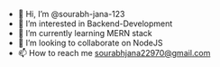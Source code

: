 - 👋 Hi, I’m @sourabh-jana-123
- 👀 I’m interested in Backend-Development
- 🌱 I’m currently learning MERN stack
- 💞️ I’m looking to collaborate on NodeJS
- 📫 How to reach me sourabhjana22970@gmail.com

<!---
sourabh-jana-123/sourabh-jana-123 is a ✨ special ✨ repository because its `README.md` (this file) appears on your GitHub profile.
You can click the Preview link to take a look at your changes.
--->
